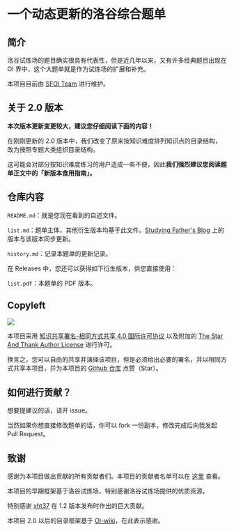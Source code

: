 # 一个动态更新的洛谷综合题单

## 简介

洛谷试炼场的题目确实很具有代表性，但是近几年以来，又有许多经典题目出现在 OI 界中，这个大题单就是作为试炼场的扩展和补充。

本项目目前由 [SFOI Team](https://github.com/SFOI-Team) 进行维护。

## 关于 2.0 版本

**本次版本更新变更较大，建议您仔细阅读下面的内容！**

在刚刚更新的 2.0 版本中，我们改变了原来按知识难度排列知识点的目录结构，改为按照专题大类组织目录结构。

这可能会对部分按知识难度练习的用户造成一些不便，因此**我们强烈建议您阅读题单正文中的「新版本食用指南」。**

## 仓库内容

`README.md`：就是您现在看到的自述文件。

`list.md`：题单主体，其他衍生版本均基于此文件。[Studying Father's Blog](https://studyingfather.com/archives/841) 上的版本与该版本同步更新。

`history.md`：记录本题单的更新记录。

在 Releases 中，您还可以获得如下衍生版本，供您直接使用：

`list.pdf`：本题单的 PDF 版本。

## Copyleft

[![](https://i.creativecommons.org/l/by-sa/4.0/88x31.png)](https://creativecommons.org/licenses/by-sa/4.0/deed.zh)

本项目采用 [知识共享署名-相同方式共享 4.0 国际许可协议](https://creativecommons.org/licenses/by-sa/4.0/deed.zh) 以及附加的 [The Star And Thank Author License](https://github.com/zTrix/sata-license) 进行许可。

换言之，您可以自由的共享并演绎该项目，但是必须给出必要的署名，并以相同方式共享本项目，并为本项目的 [Github 仓库](https://github.com/SFOI-Team/luogu-problem-list) 点赞（Star）。

## 如何进行贡献？

想要提建议的话，请开 issue。

当然如果你想直接修改题单的话，你可以 fork 一份副本，修改完成后向我发起 Pull Request。

## 致谢

感谢为本项目做出贡献的所有贡献者们。本项目的贡献者名单可以在 [这里](https://github.com/SFOI-Team/luogu-problem-list/blob/master/contributors.md) 查看。

本项目的早期框架基于洛谷试炼场，特别感谢洛谷试炼场提供的优质资源。

特别感谢 [xht37](https://www.xht37.com) 在 1.2 版本发布时作出的巨大贡献。

本项目 2.0 以后的目录框架基于 [OI-wiki](https://oi-wiki.org)，在此表示感谢。